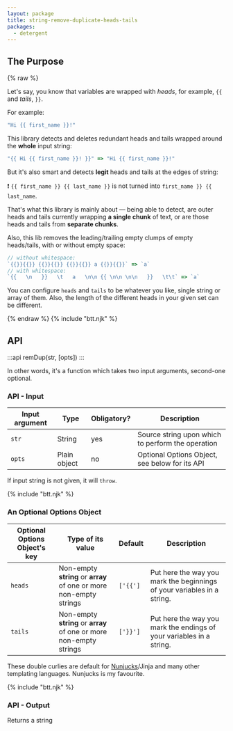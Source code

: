 ```yaml
---
layout: package
title: string-remove-duplicate-heads-tails
packages:
  - detergent
---
```


## The Purpose

{% raw %}

Let's say, you know that variables are wrapped with _heads_, for example, `{{` and _tails_, `}}`.

For example:

```js
"Hi {{ first_name }}!"
```

This library detects and deletes redundant heads and tails wrapped around the **whole** input string:

```js
"{{ Hi {{ first_name }}! }}" => "Hi {{ first_name }}!"
```

But it's also smart and detects **legit** heads and tails at the edges of string:

:exclamation: `{{ first_name }} {{ last_name }}` is not turned into `first_name }} {{ last_name`.

That's what this library is mainly about — being able to detect, are outer heads and tails currently wrapping **a single chunk** of text, or are those heads and tails from **separate chunks**.

Also, this lib removes the leading/trailing empty clumps of empty heads/tails, with or without empty space:

```js
// without whitespace:
`{{}}{{}} {{}}{{}} {{}}{{}} a {{}}{{}}` => `a`
// with whitespace:
`{{   \n   }}   \t   a   \n\n {{ \n\n \n\n   }}   \t\t` => `a`
```

You can configure `heads` and `tails` to be whatever you like, single string or array of them. Also, the length of the different heads in your given set can be different.

{% endraw %}
{% include "btt.njk" %}

## API

:::api
remDup(str, [opts])
:::

In other words, it's a function which takes two input arguments, second-one optional.

### API - Input

| Input argument | Type         | Obligatory? | Description                                       |
| -------------- | ------------ | ----------- | ------------------------------------------------- |
| `str`          | String       | yes         | Source string upon which to perform the operation |
| `opts`         | Plain object | no          | Optional Options Object, see below for its API    |

If input string is not given, it will `throw`.

{% include "btt.njk" %}

### An Optional Options Object

| Optional Options Object's key | Type of its value                                                  | Default  | Description                                                             |
| ----------------------------- | ------------------------------------------------------------------ | -------- | ----------------------------------------------------------------------- |
| `heads`                       | Non-empty **string** or **array** of one or more non-empty strings | `['{{']` | Put here the way you mark the beginnings of your variables in a string. |
| `tails`                       | Non-empty **string** or **array** of one or more non-empty strings | `['}}']` | Put here the way you mark the endings of your variables in a string.    |

These double curlies are default for [Nunjucks](https://mozilla.github.io/nunjucks/)/Jinja and many other templating languages. Nunjucks is my favourite.

{% include "btt.njk" %}

### API - Output

Returns a string
